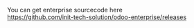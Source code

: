You can get enterprise sourcecode here\
https://github.com/init-tech-solution/odoo-enterprise/releases
